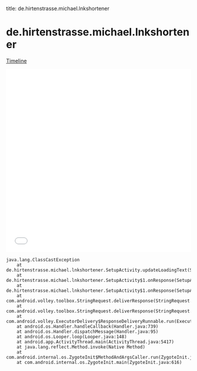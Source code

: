 title: de.hirtenstrasse.michael.lnkshortener

# de.hirtenstrasse.michael.lnkshortener

[Timeline](./vis-timeline.html)

<iframe src="./vis-timeline.html" width="100%" height="500px" style="border:none;"></iframe>

```
java.lang.ClassCastException
	at de.hirtenstrasse.michael.lnkshortener.SetupActivity.updateLoadingText(SetupActivity.java:556)
	at de.hirtenstrasse.michael.lnkshortener.SetupActivity$1.onResponse(SetupActivity.java:60)
	at de.hirtenstrasse.michael.lnkshortener.SetupActivity$1.onResponse(SetupActivity.java:53)
	at com.android.volley.toolbox.StringRequest.deliverResponse(StringRequest.java:60)
	at com.android.volley.toolbox.StringRequest.deliverResponse(StringRequest.java:30)
	at com.android.volley.ExecutorDelivery$ResponseDeliveryRunnable.run(ExecutorDelivery.java:99)
	at android.os.Handler.handleCallback(Handler.java:739)
	at android.os.Handler.dispatchMessage(Handler.java:95)
	at android.os.Looper.loop(Looper.java:148)
	at android.app.ActivityThread.main(ActivityThread.java:5417)
	at java.lang.reflect.Method.invoke(Native Method)
	at com.android.internal.os.ZygoteInit$MethodAndArgsCaller.run(ZygoteInit.java:726)
	at com.android.internal.os.ZygoteInit.main(ZygoteInit.java:616)

```



